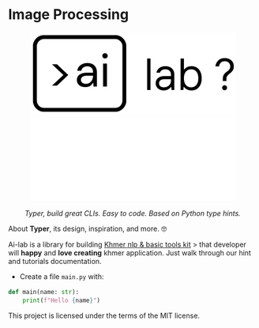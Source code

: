 # Image Processing

<p align="center">
  <a href="https://typer.tiangolo.com"><img src="img/logo-margin/logo-margin-dark-vector.png#only-light" alt="Typer"></a>
<!-- only-mkdocs -->
  <a href="https://typer.tiangolo.com"><img src="img/logo-margin/logo-margin-white-vector.png#only-dark" alt="Typer"></a>
<!-- /only-mkdocs -->
</p>
<p align="center">
    <em>Typer, build great CLIs. Easy to code. Based on Python type hints.</em>
</p>



About **Typer**, its design, inspiration, and more. 🤓


Ai-lab is a library for building  <a href="https://fastapi.tiangolo.com" class="external-link" target="_blank">Khmer nlp & basic tools kit</a> > that developer will **happy** and **love creating** khmer application. Just walk through our hint and tutorials documentation.

* Create a file `main.py` with:

```Python
def main(name: str):
    print(f"Hello {name}")
```

This project is licensed under the terms of the MIT license.
